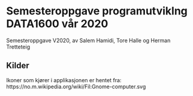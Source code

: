 # Semesteroppgave programutviklng DATA1600 vår 2020
Semesteroppgave V2020, av Salem Hamidi, Tore Halle og Herman Tretteteig


<h2>Kilder</h2>
Ikoner som kjører i applikasjonen er hentet fra: https://no.m.wikipedia.org/wiki/Fil:Gnome-computer.svg
